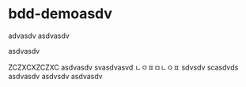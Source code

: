 # bdd-demoasdv
advasdv
asdvasdv

asdvasdv

ZCZXCXZCZXC
asdvasdv
svasdvasvd
ㄴㅇㅍㅁㄴㅇㅍ
sdvsdv
scasdvds
asdvasdv
asdvsdv
asdvasdv
